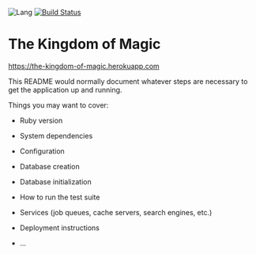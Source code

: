 
![Lang](https://img.shields.io/badge/language-ruby-red)
[![Build Status](https://travis-ci.com/rokhimin/rails-the-kingdom-of-magic.svg?branch=master)](https://travis-ci.com/rokhimin/raild-the-kingdom-of-magic)
# The Kingdom of Magic

https://the-kingdom-of-magic.herokuapp.com

This README would normally document whatever steps are necessary to get the
application up and running.

Things you may want to cover:

* Ruby version

* System dependencies

* Configuration

* Database creation

* Database initialization

* How to run the test suite

* Services (job queues, cache servers, search engines, etc.)

* Deployment instructions

* ...
